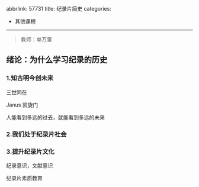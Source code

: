 abbrlink: 57731
title: 纪录片简史
categories:
  - 其他课程
---
> 教师：单万里

## 绪论：为什么学习纪录的历史

### 1.知古明今创未来

三世同在

Janus 凯旋门

人能看到多远的过去，就能看到多远的未来

### 2.我们处于纪录片社会

### 3.提升纪录片文化

纪录意识，文献意识

纪录片素质教育